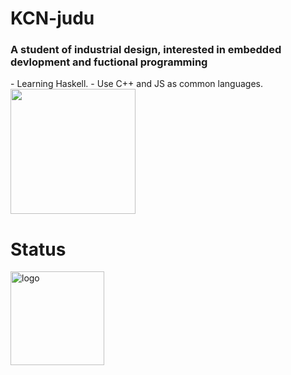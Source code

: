 # KCN-judu
### A student of industrial design, interested in embedded devlopment and fuctional programming
<div>
- Learning Haskell.
- Use C++ and JS as common languages.
</div>
<img align="mid" src="https://github-readme-stats.vercel.app/api/top-langs/?username=KCN-judu&theme=tokyonight&layout=compact" height=200px"/>







# Status
<img src="https://github-readme-stats.vercel.app/api?username=KCN-judu&show_icons=true&theme=gruvbox&count_private=true" height="150px" alt="logo">
